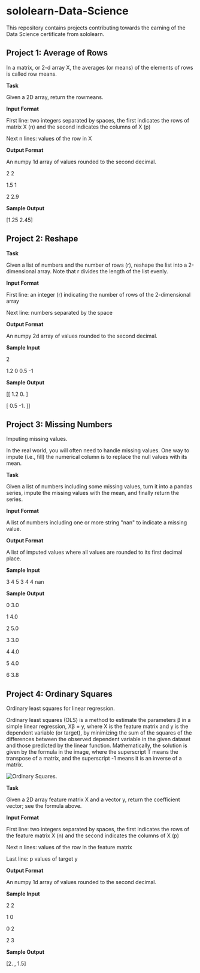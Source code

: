# sololearn-Data-Science
This repository contains projects contributing towards the earning of the Data Science certificate from sololearn.

## Project 1: Average of Rows

In a matrix, or 2-d array X, the averages (or means) of the elements of rows is called row means.

**Task**

Given a 2D array, return the rowmeans.

**Input Format**

First line: two integers separated by spaces, the first indicates the rows of matrix X (n) and the second indicates the columns of X (p)

Next n lines: values of the row in X

**Output Format**

An numpy 1d array of values rounded to the second decimal.

2 2

1.5 1

2 2.9

**Sample Output**

[1.25 2.45]


## Project 2: Reshape

**Task**

Given a list of numbers and the number of rows (r), reshape the list into a 2-dimensional array. Note that r divides the length of the list evenly.

**Input Format**

First line: an integer (r) indicating the number of rows of the 2-dimensional array

Next line: numbers separated by the space

**Output Format**

An numpy 2d array of values rounded to the second decimal.

**Sample Input**

2

1.2 0 0.5 -1

**Sample Output**

[[ 1.2 0. ]

[ 0.5 -1. ]]

## Project 3: Missing Numbers

Imputing missing values.

In the real world, you will often need to handle missing values. One way to impute (i.e., fill) the numerical column is to replace the null values with its mean.

**Task**

Given a list of numbers including some missing values, turn it into a pandas series, impute the missing values with the mean, and finally return the series.

**Input Format**

A list of numbers including one or more string "nan" to indicate a missing value.

**Output Format**

A list of imputed values where all values are rounded to its first decimal place.

**Sample Input**

3 4 5 3 4 4 nan

**Sample Output**

0 3.0

1 4.0

2 5.0

3 3.0

4 4.0

5 4.0

6 3.8

## Project 4: Ordinary Squares

Ordinary least squares for linear regression.

Ordinary least squares (OLS) is a method to estimate the parameters β in a simple linear regression, Xβ = y, where X is the feature matrix and y is the dependent variable (or target), by minimizing the sum of the squares of the differences between the observed dependent variable in the given dataset and those predicted by the linear function. Mathematically, the solution is given by the formula in the image, where the superscript T means the transpose of a matrix, and the superscript -1 means it is an inverse of a matrix.

![Ordinary Squares.](https://api.sololearn.com/DownloadFile?id=4874)

**Task**

Given a 2D array feature matrix X and a vector y, return the coefficient vector; see the formula above.

**Input Format**

First line: two integers separated by spaces, the first indicates the rows of the feature matrix X (n) and the second indicates the columns of X (p)

Next n lines: values of the row in the feature matrix

Last line: p values of target y

**Output Format**

An numpy 1d array of values rounded to the second decimal.

**Sample Input**

2 2

1 0

0 2

2 3

**Sample Output**

[2. , 1.5]
